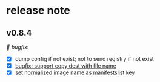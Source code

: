 # release note

## v0.8.4

*🚀 bugfix*:

- [x] dump config if not exist; not to send registry if not exist
- [x] [bugfix: support copy dest with file name](https://github.com/alibaba/sealer/pull/1328)
- [x] [set normalized image name as manifestslist key](https://github.com/alibaba/sealer/pull/1327)